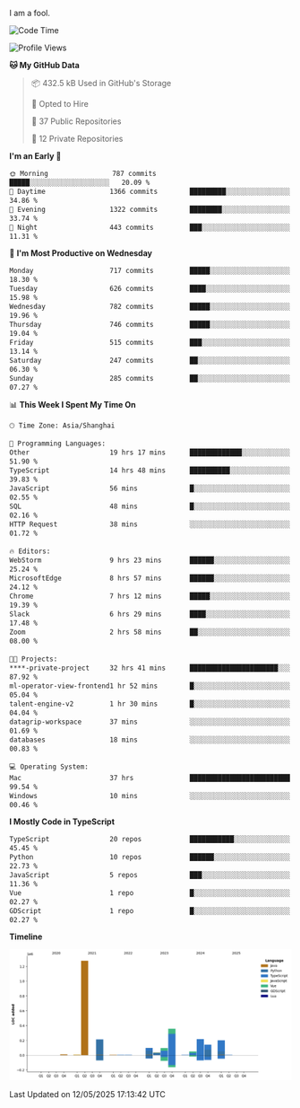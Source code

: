 I am a fool.

<!--START_SECTION:waka-->
![Code Time](http://img.shields.io/badge/Code%20Time-3%2C002%20hrs%2035%20mins-blue)

![Profile Views](http://img.shields.io/badge/Profile%20Views-0-blue)

**🐱 My GitHub Data** 

> 📦 432.5 kB Used in GitHub's Storage 
 > 
> 💼 Opted to Hire
 > 
> 📜 37 Public Repositories 
 > 
> 🔑 12 Private Repositories 
 > 
**I'm an Early 🐤** 

```text
🌞 Morning                787 commits         █████░░░░░░░░░░░░░░░░░░░░   20.09 % 
🌆 Daytime                1366 commits        █████████░░░░░░░░░░░░░░░░   34.86 % 
🌃 Evening                1322 commits        ████████░░░░░░░░░░░░░░░░░   33.74 % 
🌙 Night                  443 commits         ███░░░░░░░░░░░░░░░░░░░░░░   11.31 % 
```
📅 **I'm Most Productive on Wednesday** 

```text
Monday                   717 commits         █████░░░░░░░░░░░░░░░░░░░░   18.30 % 
Tuesday                  626 commits         ████░░░░░░░░░░░░░░░░░░░░░   15.98 % 
Wednesday                782 commits         █████░░░░░░░░░░░░░░░░░░░░   19.96 % 
Thursday                 746 commits         █████░░░░░░░░░░░░░░░░░░░░   19.04 % 
Friday                   515 commits         ███░░░░░░░░░░░░░░░░░░░░░░   13.14 % 
Saturday                 247 commits         ██░░░░░░░░░░░░░░░░░░░░░░░   06.30 % 
Sunday                   285 commits         ██░░░░░░░░░░░░░░░░░░░░░░░   07.27 % 
```


📊 **This Week I Spent My Time On** 

```text
🕑︎ Time Zone: Asia/Shanghai

💬 Programming Languages: 
Other                    19 hrs 17 mins      █████████████░░░░░░░░░░░░   51.90 % 
TypeScript               14 hrs 48 mins      ██████████░░░░░░░░░░░░░░░   39.83 % 
JavaScript               56 mins             █░░░░░░░░░░░░░░░░░░░░░░░░   02.55 % 
SQL                      48 mins             █░░░░░░░░░░░░░░░░░░░░░░░░   02.16 % 
HTTP Request             38 mins             ░░░░░░░░░░░░░░░░░░░░░░░░░   01.72 % 

🔥 Editors: 
WebStorm                 9 hrs 23 mins       ██████░░░░░░░░░░░░░░░░░░░   25.24 % 
MicrosoftEdge            8 hrs 57 mins       ██████░░░░░░░░░░░░░░░░░░░   24.12 % 
Chrome                   7 hrs 12 mins       █████░░░░░░░░░░░░░░░░░░░░   19.39 % 
Slack                    6 hrs 29 mins       ████░░░░░░░░░░░░░░░░░░░░░   17.48 % 
Zoom                     2 hrs 58 mins       ██░░░░░░░░░░░░░░░░░░░░░░░   08.00 % 

🐱‍💻 Projects: 
****-private-project     32 hrs 41 mins      ██████████████████████░░░   87.92 % 
ml-operator-view-frontend1 hr 52 mins        █░░░░░░░░░░░░░░░░░░░░░░░░   05.04 % 
talent-engine-v2         1 hr 30 mins        █░░░░░░░░░░░░░░░░░░░░░░░░   04.04 % 
datagrip-workspace       37 mins             ░░░░░░░░░░░░░░░░░░░░░░░░░   01.69 % 
databases                18 mins             ░░░░░░░░░░░░░░░░░░░░░░░░░   00.83 % 

💻 Operating System: 
Mac                      37 hrs              █████████████████████████   99.54 % 
Windows                  10 mins             ░░░░░░░░░░░░░░░░░░░░░░░░░   00.46 % 
```

**I Mostly Code in TypeScript** 

```text
TypeScript               20 repos            ███████████░░░░░░░░░░░░░░   45.45 % 
Python                   10 repos            ██████░░░░░░░░░░░░░░░░░░░   22.73 % 
JavaScript               5 repos             ███░░░░░░░░░░░░░░░░░░░░░░   11.36 % 
Vue                      1 repo              █░░░░░░░░░░░░░░░░░░░░░░░░   02.27 % 
GDScript                 1 repo              █░░░░░░░░░░░░░░░░░░░░░░░░   02.27 % 
```



**Timeline**

![Lines of Code chart](https://raw.githubusercontent.com/VeejaLiu/VeejaLiu/master/assets/bar_graph.png)


 Last Updated on 12/05/2025 17:13:42 UTC
<!--END_SECTION:waka-->
